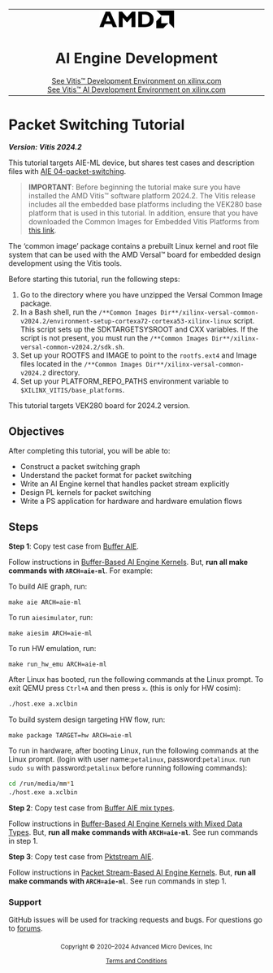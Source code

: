 ﻿<table class="sphinxhide" width="100%">
 <tr width="100%">
    <td align="center"><img src="https://raw.githubusercontent.com/Xilinx/Image-Collateral/main/xilinx-logo.png" width="30%"/><h1>AI Engine Development</h1>
    <a href="https://www.xilinx.com/products/design-tools/vitis.html">See Vitis™ Development Environment on xilinx.com</br></a>
    <a href="https://www.xilinx.com/products/design-tools/vitis/vitis-ai.html">See Vitis™ AI Development Environment on xilinx.com</a>
    </td>
 </tr>
</table>

# Packet Switching Tutorial

***Version: Vitis 2024.2***

This tutorial targets AIE-ML device, but shares test cases and description files with [AIE 04-packet-switching](../../../AIE/Feature_Tutorials/04-packet-switching).

>**IMPORTANT**: Before beginning the tutorial make sure you have installed the AMD Vitis™ software platform 2024.2. The Vitis release includes all the embedded base platforms including the VEK280 base platform that is used in this tutorial. In addition, ensure that you have downloaded the Common Images for Embedded Vitis Platforms from [this link](https://www.xilinx.com/support/download/index.html/content/xilinx/en/downloadNav/embedded-platforms.html).

The ‘common image’ package contains a prebuilt Linux kernel and root file system that can be used with the AMD Versal™ board for embedded design development using the Vitis tools.

Before starting this tutorial, run the following steps:

1. Go to the directory where you have unzipped the Versal Common Image package.
2. In a Bash shell, run the ``/**Common Images Dir**/xilinx-versal-common-v2024.2/environment-setup-cortexa72-cortexa53-xilinx-linux`` script. This script sets up the SDKTARGETSYSROOT and CXX variables. If the script is not present, you must run the ``/**Common Images Dir**/xilinx-versal-common-v2024.2/sdk.sh``.
3. Set up your ROOTFS and IMAGE to point to the `rootfs.ext4` and Image files located in the ``/**Common Images Dir**/xilinx-versal-common-v2024.2`` directory.
4. Set up your PLATFORM_REPO_PATHS environment variable to ``$XILINX_VITIS/base_platforms``.

This tutorial targets VEK280 board for 2024.2 version.

## Objectives

After completing this tutorial, you will be able to:

* Construct a packet switching graph
* Understand the packet format for packet switching
* Write an AI Engine kernel that handles packet stream explicitly
* Design PL kernels for packet switching
* Write a PS application for hardware and hardware emulation flows

## Steps

**Step 1**: Copy test case from [Buffer AIE](../../../AIE/Feature_Tutorials/04-packet-switching/buffer_aie). 

Follow instructions in [Buffer-Based AI Engine Kernels](../../../AIE/Feature_Tutorials/04-packet-switching/buffer_based_aie_kernel.md). But, **run all make commands with `ARCH=aie-ml`**. For example:

To build AIE graph, run:

```
make aie ARCH=aie-ml
```

To run `aiesimulator`, run:
	
```
make aiesim ARCH=aie-ml
```

To run HW emulation, run:

```
make run_hw_emu ARCH=aie-ml
```

After Linux has booted, run the following commands at the Linux prompt. To exit QEMU press `Ctrl+A` and then press `x`. (this is only for HW cosim):

```bash
./host.exe a.xclbin
```

To build system design targeting HW flow, run:

```
make package TARGET=hw ARCH=aie-ml
```

To run in hardware, after booting Linux, run the following commands at the Linux prompt. (login with user name:`petalinux`, password:`petalinux`. run `sudo su` with password:`petalinux` before running following commands):

```bash
cd /run/media/mm*1
./host.exe a.xclbin
```

**Step 2**: Copy test case from [Buffer AIE mix types](../../../AIE/Feature_Tutorials/04-packet-switching/buffer_aie_mix_int32_float_cint16). 

Follow instructions in [Buffer-Based AI Engine Kernels with Mixed Data Types](../../../AIE/Feature_Tutorials/04-packet-switching/buffer_based_mix_data_type.md). But, **run all make commands with `ARCH=aie-ml`**. See run commands in step 1.

**Step 3**: Copy test case from [Pktstream AIE](../../../AIE/Feature_Tutorials/04-packet-switching/pktstream_aie). 

Follow instructions in [Packet Stream-Based AI Engine Kernels](../../../AIE/Feature_Tutorials/04-packet-switching/pktstream_based_aie_kernel.md). But, **run all make commands with `ARCH=aie-ml`**. See run commands in step 1.

### Support

GitHub issues will be used for tracking requests and bugs. For questions go to [forums](http://forums.xilinx.com/).

<p class="sphinxhide" align="center"><sub>Copyright © 2020–2024 Advanced Micro Devices, Inc</sub></p>

<p class="sphinxhide" align="center"><sup><a href="https://www.amd.com/en/corporate/copyright">Terms and Conditions</a></sup></p>
